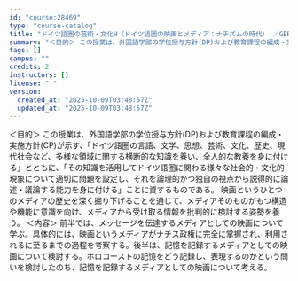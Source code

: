 ```yaml
---
id: "course:28469"
type: "course-catalog"
title: "ドイツ語圏の芸術・文化H（ドイツ語圏の映画とメディア：ナチズムの時代） ／GERMAN ART AND CULTURE H"
summary: "＜目的＞ この授業は、外国語学部の学位授与方針(DP)および教育課程の編成・実施方針(CP)が示す、「ドイツ語圏の言語、文学、思想、芸術、文化、歴史、現代社会など、多様な領域に関する横断的な知識を養い、全人的な教養を身に付ける」とともに、「…"
tags: []
campus: ""
credits: 2
instructors: []
license: " "
version:
  created_at: "2025-10-09T03:48:57Z"
  updated_at: "2025-10-09T03:48:57Z"
---
```


＜目的＞ この授業は、外国語学部の学位授与方針(DP)および教育課程の編成・実施方針(CP)が示す、「ドイツ語圏の言語、文学、思想、芸術、文化、歴史、現代社会など、多様な領域に関する横断的な知識を養い、全人的な教養を身に付ける」とともに、「その知識を活用してドイツ語圏に関わる様々な社会的・文化的現象について適切に問題を設定し、それを論理的かつ独自の視点から説得的に論述・議論する能力を身に付ける」ことに資するものである。 映画というひとつのメディアの歴史を深く掘り下げることを通じて、メディアそのものがもつ構造や機能に意識を向け、メディアから受け取る情報を批判的に検討する姿勢を養う。 ＜内容＞ 前半では、メッセージを伝達するメディアとしての映画について学ぶ。具体的には、映画というメディアがナチス政権に完全に掌握され、利用されるに至るまでの過程を考察する。後半は、記憶を記録するメディアとしての映画について検討する。ホロコーストの記憶をどう記録し、表現するのかという問いを検討したのち、記憶を記録するメディアとしての映画について考える。
